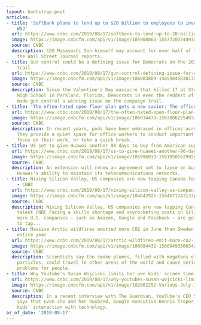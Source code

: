 ```yaml
---
layout: bootstrap-post
articles:
- title: 'SoftBank plans to lend up to $20 billion to employees to invest in new fund:
    WSJ'
  url: https://www.cnbc.com/2019/08/17/softbank-to-lend-up-to-20-billion-to-employees-to-invest-in-new-fund-wsj.html
  image: https://image.cnbcfm.com/api/v1/image/105908863-1557720374493gettyimages-1142417829.jpeg?v=1566061331
  source: CNBC
  description: CEO Masayoshi Son himself may account for over half of that amount,
    the Wall Street Journal reports.
- title: Gun control could be a defining issue for Democrats on the 2020 campaign
    trail
  url: https://www.cnbc.com/2019/08/17/gun-control-defining-issue-for-democrats-in-2020-campaigns.html
  image: https://image.cnbcfm.com/api/v1/image/106083809-1565984583817gettyimages-1057886254.jpeg?v=1565984649
  source: CNBC
  description: Since the Valentine's Day massacre that killed 17 at Stoneman Douglas
    High School in Parkland, Florida, Democrats in even the reddest of districts have
    made gun control a winning issue on the campaign trail.
- title: 'The often-hated open floor plan gets a new savior: The office pod'
  url: https://www.cnbc.com/2019/08/17/the-often-hated-open-floor-plan-gets-a-new-savior-the-office-pod.html
  image: https://image.cnbcfm.com/api/v1/image/106034473-1563886225403zenbooth8.jpg?v=1563886370
  source: CNBC
  description: In recent years, pods have been embraced in offices across the nation.
    They provide a quiet space for office workers to conduct important phone calls,
    focus on their work, or take a quick break.
- title: US set to give Huawei another 90 days to buy from American suppliers
  url: https://www.cnbc.com/2019/08/17/us-to-give-huawei-another-90-days-to-buy-from-american-suppliers.html
  image: https://image.cnbcfm.com/api/v1/image/105996013-1561950562992gettyimages-1152274364.jpeg?v=1566047930
  source: CNBC
  description: An extension will renew an agreement set to lapse on Aug. 19, continuing
    Huawei's ability to maintain its telecommunications networks.
- title: Nixing Silicon Valley, US companies are now tapping Canada for tech talent
    - CNBC
  url: https://www.cnbc.com/2019/08/17/nixing-silicon-valley-us-companies-now-tapping-canada-for-tech-talent.html
  image: https://image.cnbcfm.com/api/v1/image/104642925-1564671243133preview.jpg?v=1566051866
  source: CNBC
  description: Nixing Silicon Valley, US companies are now tapping Canada for tech
    talent CNBC Facing a skills shortage and skyrocketing costs in Silicon Valley,
    more U.S. companies — such as Amazon, Google and Facebook — are going to Canada
    to tap...
- title: Massive Arctic wildfires emitted more CO2 in June than Sweden does in an
    entire year
  url: https://www.cnbc.com/2019/08/17/arctic-wildfires-emit-more-co2-in-june-than-sweden-does-in-an-entire-year.html
  image: https://image.cnbcfm.com/api/v1/image/106084432-1566049356634arctic-fire-small.gif?v=1566049586
  source: CNBC
  description: Scientists say the smoke plumes, filled with megatons of tiny, harmful
    particles, could travel to other areas of the world and cause serious respiratory
    problems for people.
- title: Why YouTube's Susan Wojcicki limits her own kids' screen time
  url: https://www.cnbc.com/2019/08/17/why-youtubes-susan-wojcicki-limits-her-own-kids-screen-time.html
  image: https://image.cnbcfm.com/api/v1/image/102862252-Various-July-130.jpg?v=1565986072
  source: CNBC
  description: In a recent interview with The Guardian, YouTube's CEO Susan Wojcicki
    says that even she and her husband, Google executive Dennis Troper, limit their
    kids' interaction with technology.
as_of_date: '2019-08-17'
---
```



